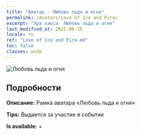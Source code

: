 ```yaml
---
title: "Аватар - Любовь льда и огня"
permalink: /Avatars/Love of Ice and Fire/
excerpt: "Эра хаоса  Любовь льда и огня"
last_modified_at: 2021-06-15
locale: ru
ref: "Love of Ice and Fire.md"
toc: false
classes: wide
---
```

 ![Любовь льда и огня](/images/a/avatarFrame_28.png)

## Подробности

 **Описание:** Рамка аватара «Любовь льда и огня» 

 **Tips:** Выдается за участие в событии 

 **Is available:**  + 

